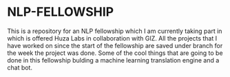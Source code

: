 # NLP-FELLOWSHIP
This is a repository for an NLP fellowship which I am currently taking part in which is offered Huza Labs in collaboration with GIZ. All the projects that I have worked on since the start of the fellowship are saved under branch for the week the project was done. Some of the cool things that are going to be done in this fellowship bulding a machine learning translation engine and a chat bot.
